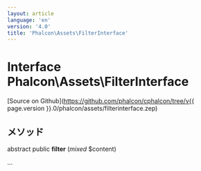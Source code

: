 ```yaml
---
layout: article
language: 'en'
version: '4.0'
title: 'Phalcon\Assets\FilterInterface'
---
```

# Interface **Phalcon\Assets\FilterInterface**

[Source on Github](https://github.com/phalcon/cphalcon/tree/v{{ page.version }}.0/phalcon/assets/filterinterface.zep)

## メソッド

abstract public **filter** (*mixed* $content)

...